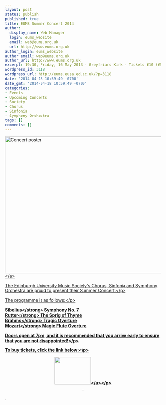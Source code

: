 ```yaml
---
layout: post
status: publish
published: true
title: EUMS Summer Concert 2014
author:
  display_name: Web Manager
  login: eums_website
  email: web@eums.org.uk
  url: http://www.eums.org.uk
author_login: eums_website
author_email: web@eums.org.uk
author_url: http://www.eums.org.uk
excerpt: 19:30, Friday, 16 May 2013 - Greyfriars Kirk - Tickets £10 (£5)
wordpress_id: 3118
wordpress_url: http://eums.eusa.ed.ac.uk/?p=3118
date: '2014-04-18 10:59:49 -0700'
date_gmt: '2014-04-18 10:59:49 -0700'
categories:
- Events
- Upcoming Concerts
- Society
- Chorus
- Sinfonia
- Symphony Orchestra
tags: []
comments: []
---
```

<p><a title="buy tickets online" href="http:&#47;&#47;www.ticketsource.co.uk&#47;event&#47;56813"> <img src="http:&#47;&#47;eums.eusa.ed.ac.uk&#47;wp-content&#47;uploads&#47;images&#47;w620&#47;posters&#47;20140516_summer.jpg" alt="Concert poster" width="620" height="441" &#47;><&#47;a></p>
<p>The Edinburgh University Music Society's Chorus, Sinfonia and Symphony Orchestra are proud to present their Summer Concert.<&#47;p></p>
<p>The programme is as follows:<&#47;p></p>
<p><strong>Sibelius<&#47;strong> Symphony No. 7<br />
<strong>Rutter<&#47;strong> The Sprig of Thyme<br />
<strong>Brahms<&#47;strong> Tragic Overture<br />
<strong>Mozart<&#47;strong> Magic Flute Overture</p>
<p>Doors open at 7pm, and it is recommended that you arrive early to ensure that you are not disappointed!<&#47;p></p>
<p>To buy tickets, click the link below:<&#47;p></p>
<p align="middle"><a title="buy tickets online" href="http:&#47;&#47;www.ticketsource.co.uk&#47;event&#47;56813"> <img src="http:&#47;&#47;www.ticketsource.co.uk&#47;images&#47;buyTickets&#47;buyTickets-medium.png" alt="" width="118" height="88" border="0" &#47;><&#47;a><&#47;p><br />
&nbsp;</p>
<p>&nbsp;</p>
